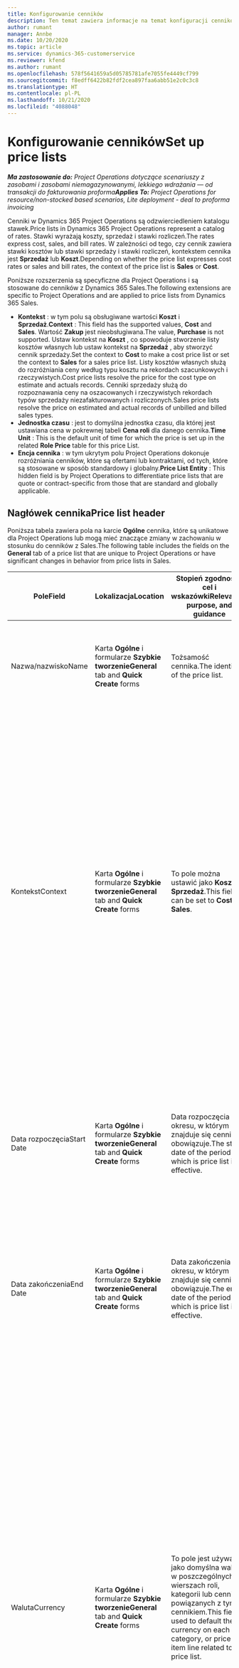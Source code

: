 ```yaml
---
title: Konfigurowanie cenników
description: Ten temat zawiera informacje na temat konfiguracji cenników kosztów i sprzedaży.
author: rumant
manager: Annbe
ms.date: 10/20/2020
ms.topic: article
ms.service: dynamics-365-customerservice
ms.reviewer: kfend
ms.author: rumant
ms.openlocfilehash: 578f5641659a5d05785781afe7055fe4449cf799
ms.sourcegitcommit: f8edff6422b82fdf2cea897faa6abb51e2c0c3c8
ms.translationtype: HT
ms.contentlocale: pl-PL
ms.lasthandoff: 10/21/2020
ms.locfileid: "4088048"
---
```

# <a name="set-up-price-lists"></a><span data-ttu-id="df3a8-103">Konfigurowanie cenników</span><span class="sxs-lookup"><span data-stu-id="df3a8-103">Set up price lists</span></span>

<span data-ttu-id="df3a8-104">_**Ma zastosowanie do:** Project Operations dotyczące scenariuszy z zasobami i zasobami niemagazynowanymi, lekkiego wdrażania — od transakcji do fakturowania proforma_</span><span class="sxs-lookup"><span data-stu-id="df3a8-104">_**Applies To:** Project Operations for resource/non-stocked based scenarios, Lite deployment - deal to proforma invoicing_</span></span>

<span data-ttu-id="df3a8-105">Cenniki w Dynamics 365 Project Operations są odzwierciedleniem katalogu stawek.</span><span class="sxs-lookup"><span data-stu-id="df3a8-105">Price lists in Dynamics 365 Project Operations represent a catalog of rates.</span></span> <span data-ttu-id="df3a8-106">Stawki wyrażają koszty, sprzedaż i stawki rozliczeń.</span><span class="sxs-lookup"><span data-stu-id="df3a8-106">The rates express cost, sales, and bill rates.</span></span> <span data-ttu-id="df3a8-107">W zależności od tego, czy cennik zawiera stawki kosztów lub stawki sprzedaży i stawki rozliczeń, kontekstem cennika jest **Sprzedaż** lub **Koszt**.</span><span class="sxs-lookup"><span data-stu-id="df3a8-107">Depending on whether the price list expresses cost rates or sales and bill rates, the context of the price list is **Sales** or **Cost**.</span></span>

<span data-ttu-id="df3a8-108">Poniższe rozszerzenia są specyficzne dla Project Operations i są stosowane do cenników z Dynamics 365 Sales.</span><span class="sxs-lookup"><span data-stu-id="df3a8-108">The following extensions are specific to Project Operations and are applied to price lists from Dynamics 365 Sales.</span></span>

- <span data-ttu-id="df3a8-109">**Kontekst** : w tym polu są obsługiwane wartości **Koszt** i **Sprzedaż**.</span><span class="sxs-lookup"><span data-stu-id="df3a8-109">**Context** : This field has the supported values, **Cost** and **Sales**.</span></span> <span data-ttu-id="df3a8-110">Wartość **Zakup** jest nieobsługiwana.</span><span class="sxs-lookup"><span data-stu-id="df3a8-110">The value, **Purchase** is not supported.</span></span> <span data-ttu-id="df3a8-111">Ustaw kontekst na **Koszt** , co spowoduje stworzenie listy kosztów własnych lub ustaw kontekst na **Sprzedaż** , aby stworzyć cennik sprzedaży.</span><span class="sxs-lookup"><span data-stu-id="df3a8-111">Set the context to **Cost** to make a cost price list or set the context to **Sales** for a sales price list.</span></span> <span data-ttu-id="df3a8-112">Listy kosztów własnych służą do rozróżniania ceny według typu kosztu na rekordach szacunkowych i rzeczywistych.</span><span class="sxs-lookup"><span data-stu-id="df3a8-112">Cost price lists resolve the price for the cost type on estimate and actuals records.</span></span> <span data-ttu-id="df3a8-113">Cenniki sprzedaży służą do rozpoznawania ceny na oszacowanych i rzeczywistych rekordach typów sprzedaży niezafakturowanych i rozliczonych.</span><span class="sxs-lookup"><span data-stu-id="df3a8-113">Sales price lists resolve the price on estimated and actual records of unbilled and billed sales types.</span></span>
- <span data-ttu-id="df3a8-114">**Jednostka czasu** : jest to domyślna jednostka czasu, dla której jest ustawiana cena w pokrewnej tabeli **Cena roli** dla danego cennika.</span><span class="sxs-lookup"><span data-stu-id="df3a8-114">**Time Unit** : This is the default unit of time for which the price is set up in the related **Role Price** table for this price List.</span></span>
- <span data-ttu-id="df3a8-115">**Encja cennika** : w tym ukrytym polu Project Operations dokonuje rozróżniania cenników, które są ofertami lub kontraktami, od tych, które są stosowane w sposób standardowy i globalny.</span><span class="sxs-lookup"><span data-stu-id="df3a8-115">**Price List Entity** : This  hidden field is by Project Operations to differentiate price lists that are quote or contract-specific from those that are standard and globally applicable.</span></span>

## <a name="price-list-header"></a><span data-ttu-id="df3a8-116">Nagłówek cennika</span><span class="sxs-lookup"><span data-stu-id="df3a8-116">Price list header</span></span>

<span data-ttu-id="df3a8-117">Poniższa tabela zawiera pola na karcie **Ogólne** cennika, które są unikatowe dla Project Operations lub mogą mieć znaczące zmiany w zachowaniu w stosunku do cenników z Sales.</span><span class="sxs-lookup"><span data-stu-id="df3a8-117">The following table includes the fields on the **General** tab of a price list that are unique to Project Operations or have significant changes in behavior from price lists in Sales.</span></span>

| <span data-ttu-id="df3a8-118">Pole</span><span class="sxs-lookup"><span data-stu-id="df3a8-118">Field</span></span> | <span data-ttu-id="df3a8-119">Lokalizacja</span><span class="sxs-lookup"><span data-stu-id="df3a8-119">Location</span></span> | <span data-ttu-id="df3a8-120">Stopień zgodności, cel i wskazówki</span><span class="sxs-lookup"><span data-stu-id="df3a8-120">Relevance, purpose, and guidance</span></span> | <span data-ttu-id="df3a8-121">Wpływ zmian w dalszych etapach</span><span class="sxs-lookup"><span data-stu-id="df3a8-121">Downstream impact</span></span> |
| --- | --- | --- | --- |
| <span data-ttu-id="df3a8-122">Nazwa/nazwisko</span><span class="sxs-lookup"><span data-stu-id="df3a8-122">Name</span></span> | <span data-ttu-id="df3a8-123">Karta **Ogólne** i formularze **Szybkie tworzenie**</span><span class="sxs-lookup"><span data-stu-id="df3a8-123">**General** tab and **Quick Create** forms</span></span> | <span data-ttu-id="df3a8-124">Tożsamość cennika.</span><span class="sxs-lookup"><span data-stu-id="df3a8-124">The identity of the price list.</span></span> | <span data-ttu-id="df3a8-125">Cennik jest wyświetlany wraz z wartością na wszystkich stronach list oraz w opcjach rozwijanych.</span><span class="sxs-lookup"><span data-stu-id="df3a8-125">The price list is shown with this value on all list pages and drop-down options.</span></span>|
| <span data-ttu-id="df3a8-126">Kontekst</span><span class="sxs-lookup"><span data-stu-id="df3a8-126">Context</span></span> | <span data-ttu-id="df3a8-127">Karta **Ogólne** i formularze **Szybkie tworzenie**</span><span class="sxs-lookup"><span data-stu-id="df3a8-127">**General** tab and **Quick Create** forms</span></span> | <span data-ttu-id="df3a8-128">To pole można ustawić jako **Koszt** lub **Sprzedaż**.</span><span class="sxs-lookup"><span data-stu-id="df3a8-128">This field can be set to **Cost** or **Sales**.</span></span> | <span data-ttu-id="df3a8-129">Cennik ustawiony na **Koszt** jest używany do wyszukiwania ceny w oszacowaniach kosztów i kosztach rzeczywistych.</span><span class="sxs-lookup"><span data-stu-id="df3a8-129">A price list set to **Cost** is used to look up the price for cost estimates and cost actuals.</span></span> <span data-ttu-id="df3a8-130">Cennik ustawiony na **Sprzedaż** jest używany do wyszukiwania ceny w oszacowaniach sprzedaży i wartościach rzeczywistych sprzedaży.</span><span class="sxs-lookup"><span data-stu-id="df3a8-130">A price list set to **Sales** is used to look up the price for sales estimates and sales actuals.</span></span> <span data-ttu-id="df3a8-131">Tylko cenniki z ustawionym kontekstem na **Sprzedaż** mogą być dołączane do cenników dla klienta, oferty lub kontraktu projektu.</span><span class="sxs-lookup"><span data-stu-id="df3a8-131">Only price lists that have the context set to **Sales** can be attached to project price lists for customers, project quotes, and project contracts.</span></span> |
| <span data-ttu-id="df3a8-132">Data rozpoczęcia</span><span class="sxs-lookup"><span data-stu-id="df3a8-132">Start Date</span></span> | <span data-ttu-id="df3a8-133">Karta **Ogólne** i formularze **Szybkie tworzenie**</span><span class="sxs-lookup"><span data-stu-id="df3a8-133">**General** tab and **Quick Create** forms</span></span> | <span data-ttu-id="df3a8-134">Data rozpoczęcia okresu, w którym znajduje się cennik, obowiązuje.</span><span class="sxs-lookup"><span data-stu-id="df3a8-134">The start date of the period in which is price list is effective.</span></span> | <span data-ttu-id="df3a8-135">Wraz z polem **Data końcowa** to pole jest używane w celu określenia cennika, który ma zastosowanie do określonego oszacowania lub konkretnego wiersza.</span><span class="sxs-lookup"><span data-stu-id="df3a8-135">With the **End Date** field, this field is used to determine which price list is applicable for a certain estimate or actual line.</span></span> |
| <span data-ttu-id="df3a8-136">Data zakończenia</span><span class="sxs-lookup"><span data-stu-id="df3a8-136">End Date</span></span> | <span data-ttu-id="df3a8-137">Karta **Ogólne** i formularze **Szybkie tworzenie**</span><span class="sxs-lookup"><span data-stu-id="df3a8-137">**General** tab and **Quick Create** forms</span></span> | <span data-ttu-id="df3a8-138">Data zakończenia okresu, w którym znajduje się cennik, obowiązuje.</span><span class="sxs-lookup"><span data-stu-id="df3a8-138">The end date of the period in which is price list is effective.</span></span> | <span data-ttu-id="df3a8-139">Wraz z polem **Data startowa** to pole jest używane w celu określenia cennika, który ma zastosowanie do określonego oszacowania lub konkretnego wiersza.</span><span class="sxs-lookup"><span data-stu-id="df3a8-139">With the **Start Date** field, this field is used to determine which price list is applicable for a certain estimate or actual line.</span></span> |
| <span data-ttu-id="df3a8-140">Waluta</span><span class="sxs-lookup"><span data-stu-id="df3a8-140">Currency</span></span> | <span data-ttu-id="df3a8-141">Karta **Ogólne** i formularze **Szybkie tworzenie**</span><span class="sxs-lookup"><span data-stu-id="df3a8-141">**General** tab and **Quick Create** forms</span></span> | <span data-ttu-id="df3a8-142">To pole jest używane jako domyślna waluta w poszczególnych wierszach roli, kategorii lub cennika powiązanych z tym cennikiem.</span><span class="sxs-lookup"><span data-stu-id="df3a8-142">This field is used to default the currency on each role, category, or price list item line related to this price list.</span></span> | <span data-ttu-id="df3a8-143">Nie można tworzyć cenników, roli, kategorii lub wierszy pozycji cennika w **Sprzedaży** w walutach innych niż podana waluta.</span><span class="sxs-lookup"><span data-stu-id="df3a8-143">On **Sales** price lists, roles, categories, or price list item lines can't be created in any currency other than this currency.</span></span> <span data-ttu-id="df3a8-144">W przypadku cenników **Koszt** można utworzyć wiersz ceny roli w dowolnej walucie.</span><span class="sxs-lookup"><span data-stu-id="df3a8-144">On **Cost** price lists, you can create a role price line in any currency.</span></span> <span data-ttu-id="df3a8-145">Waluta zdefiniowana w tym miejscu jest używana jako domyślna.</span><span class="sxs-lookup"><span data-stu-id="df3a8-145">The currency defined here is used as a default.</span></span> <span data-ttu-id="df3a8-146">Zależne od konfiguracji użytkownika ceny ról mogą zastąpić tę wartość w celu włączenia konfiguracji stawki kosztów pracy w dowolnej walucie.</span><span class="sxs-lookup"><span data-stu-id="df3a8-146">The user setup that is related role prices can override this value to enable labor cost rate setup in any currency.</span></span> <span data-ttu-id="df3a8-147">Stawki kosztów kategorii i koszty pozycji cennika można skonfigurować wyłącznie w walucie zdefiniowanej w tym miejscu.</span><span class="sxs-lookup"><span data-stu-id="df3a8-147">Category cost rates and price list item costs can be set up only in the currency defined here.</span></span> |
| <span data-ttu-id="df3a8-148">Jednostka czasu</span><span class="sxs-lookup"><span data-stu-id="df3a8-148">Time Unit</span></span> | <span data-ttu-id="df3a8-149">Karta **Ogólne** i formularze **Szybkie tworzenie**</span><span class="sxs-lookup"><span data-stu-id="df3a8-149">**General** tab and **Quick Create** forms</span></span> | <span data-ttu-id="df3a8-150">To pole jest używane jako domyślna jednostka czasu w poszczególnych wierszach roli cennika.</span><span class="sxs-lookup"><span data-stu-id="df3a8-150">This field is used to default the time unit on each role line related to this price list.</span></span> | <span data-ttu-id="df3a8-151">Ta wartość pola jest używana tylko w pokrewnych ustawieniach cen ról.</span><span class="sxs-lookup"><span data-stu-id="df3a8-151">This field value is only used on related role price setup.</span></span> <span data-ttu-id="df3a8-152">W przypadku cenników **Koszt** oraz **Sprzedaż** można utworzyć wiersz ceny w dowolnej jednostce czasu.</span><span class="sxs-lookup"><span data-stu-id="df3a8-152">On **Cost** and **Sales** price lists, you can create a role price line in any unit of time.</span></span> <span data-ttu-id="df3a8-153">Jednostka czasu zdefiniowana w tym miejscu jest używana jako domyślna.</span><span class="sxs-lookup"><span data-stu-id="df3a8-153">The time unit defined here is used as a default.</span></span> <span data-ttu-id="df3a8-154">Zależne od konfiguracji użytkownika ceny ról mogą zastąpić tę wartość w celu włączenia konfiguracji stawki kosztów pracy i rozliczania w dowolnej jednostce czasu.</span><span class="sxs-lookup"><span data-stu-id="df3a8-154">The user setup related role prices can override this value to enable labor cost and bill rate setup in any unit of time.</span></span> |
| <span data-ttu-id="df3a8-155">Opis</span><span class="sxs-lookup"><span data-stu-id="df3a8-155">Description</span></span> | <span data-ttu-id="df3a8-156">Karta **Ogólne** i formularze **Szybkie tworzenie**</span><span class="sxs-lookup"><span data-stu-id="df3a8-156">**General** tab and **Quick Create** forms</span></span> | <span data-ttu-id="df3a8-157">Jest to pole tekstowe umożliwiające wyświetlanie wielowierszowego opisu cennika.</span><span class="sxs-lookup"><span data-stu-id="df3a8-157">This text field allows you to provide a multi-line description of the price list.</span></span> | <span data-ttu-id="df3a8-158">To pole jest wyświetlane w widokach **Skojarzonych** z cennikiem w różnych encjach, w których znajdują się pokrewne cenniki.</span><span class="sxs-lookup"><span data-stu-id="df3a8-158">This field is shown in the **Associated** views on the price list in various entities that have related price lists.</span></span> |
